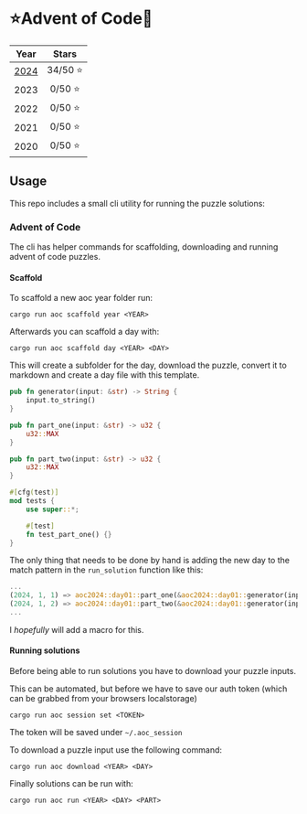 # ⭐Advent of Code🎄

|                 Year                 |  Stars   |
| :----------------------------------: | :------: |
| [2024](/src/advent_of_code/aoc2024/) | 34/50 ⭐ |
|                 2023                 | 0/50 ⭐  |
|                 2022                 | 0/50 ⭐  |
|                 2021                 | 0/50 ⭐  |
|                 2020                 | 0/50 ⭐  |

## Usage

This repo includes a small cli utility for running the puzzle solutions:

### Advent of Code

The cli has helper commands for scaffolding, downloading and running advent of code puzzles.

#### Scaffold

To scaffold a new aoc year folder run:

```
cargo run aoc scaffold year <YEAR>
```

Afterwards you can scaffold a day with:

```
cargo run aoc scaffold day <YEAR> <DAY>
```

This will create a subfolder for the day, download the puzzle, convert it to markdown and
create a day file with this template.

```rust
pub fn generator(input: &str) -> String {
    input.to_string()
}

pub fn part_one(input: &str) -> u32 {
    u32::MAX
}

pub fn part_two(input: &str) -> u32 {
    u32::MAX
}

#[cfg(test)]
mod tests {
    use super::*;

    #[test]
    fn test_part_one() {}
}
```

The only thing that needs to be done by hand is adding the new day to the match pattern in the `run_solution` function like this:

```rust
...
(2024, 1, 1) => aoc2024::day01::part_one(&aoc2024::day01::generator(input)),
(2024, 1, 2) => aoc2024::day01::part_two(&aoc2024::day01::generator(input)),
...
```

I _hopefully_ will add a macro for this.

#### Running solutions

Before being able to run solutions you have to download your puzzle inputs.

This can be automated, but before we have to save our auth token (which can be grabbed from your browsers localstorage)

```
cargo run aoc session set <TOKEN>
```

The token will be saved under `~/.aoc_session`

To download a puzzle input use the following command:

```
cargo run aoc download <YEAR> <DAY>
```

Finally solutions can be run with:

```
cargo run aoc run <YEAR> <DAY> <PART>
```
